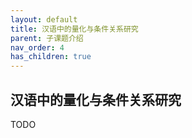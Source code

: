 ```yaml
---
layout: default
title: 汉语中的量化与条件关系研究
parent: 子课题介绍
nav_order: 4
has_children: true
---
```


## 汉语中的量化与条件关系研究

TODO
